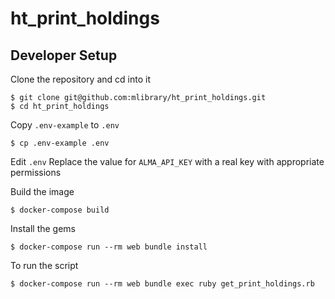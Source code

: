 # ht_print_holdings

## Developer Setup
Clone the repository and cd into it
```
$ git clone git@github.com:mlibrary/ht_print_holdings.git
$ cd ht_print_holdings
```

Copy `.env-example` to `.env`
```
$ cp .env-example .env
```

Edit `.env` Replace the value for `ALMA_API_KEY` with a real key with appropriate permissions

Build the image
```
$ docker-compose build
```

Install the gems
```
$ docker-compose run --rm web bundle install
```

To run the script
```
$ docker-compose run --rm web bundle exec ruby get_print_holdings.rb
```
